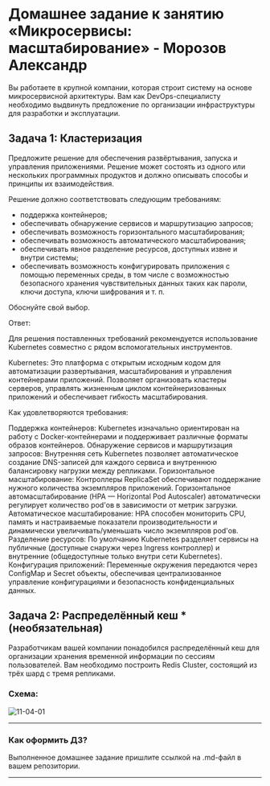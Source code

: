 
# Домашнее задание к занятию «Микросервисы: масштабирование» - Морозов Александр

Вы работаете в крупной компании, которая строит систему на основе микросервисной архитектуры.
Вам как DevOps-специалисту необходимо выдвинуть предложение по организации инфраструктуры для разработки и эксплуатации.

## Задача 1: Кластеризация

Предложите решение для обеспечения развёртывания, запуска и управления приложениями.
Решение может состоять из одного или нескольких программных продуктов и должно описывать способы и принципы их взаимодействия.

Решение должно соответствовать следующим требованиям:
- поддержка контейнеров;
- обеспечивать обнаружение сервисов и маршрутизацию запросов;
- обеспечивать возможность горизонтального масштабирования;
- обеспечивать возможность автоматического масштабирования;
- обеспечивать явное разделение ресурсов, доступных извне и внутри системы;
- обеспечивать возможность конфигурировать приложения с помощью переменных среды, в том числе с возможностью безопасного хранения чувствительных данных таких как пароли, ключи доступа, ключи шифрования и т. п.

Обоснуйте свой выбор.

Ответ:

Для решения поставленных требований рекомендуется использование Kubernetes совместно с рядом вспомогательных инструментов. 

Kubernetes: Это платформа с открытым исходным кодом для автоматизации развертывания, масштабирования и управления контейнерами приложений. Позволяет организовать кластеры серверов, управлять жизненным циклом контейнеризованных приложений и обеспечивает гибкость масштабирования.

Как удовлетворяются требования:

Поддержка контейнеров: Kubernetes изначально ориентирован на работу с Docker-контейнерами и поддерживает различные форматы образов контейнеров.
Обнаружение сервисов и маршрутизация запросов: Внутренняя сеть Kubernetes позволяет автоматическое создание DNS-записей для каждого сервиса и внутреннюю балансировку нагрузки между репликами.
Горизонтальное масштабирование: Контроллеры ReplicaSet обеспечивают поддержание нужного количества экземпляров приложений. Горизонтальное автомасштабирование (HPA — Horizontal Pod Autoscaler) автоматически регулирует количество pod'ов в зависимости от метрик загрузки.
Автоматическое масштабирование: HPA способен мониторить CPU, память и настраиваемые показатели производительности и динамически увеличивать/уменьшать число экземпляров pod'ов.
Разделение ресурсов: По умолчанию Kubernetes разделяет сервисы на публичные (доступные снаружи через Ingress контроллер) и внутренние (общедоступные только внутри сети Kubernetes).
Конфигурация приложений: Переменные окружения передаются через ConfigMap и Secret объекты, обеспечивая централизованное управление конфигурациями и безопасность конфиденциальных данных.

## Задача 2: Распределённый кеш * (необязательная)

Разработчикам вашей компании понадобился распределённый кеш для организации хранения временной информации по сессиям пользователей.
Вам необходимо построить Redis Cluster, состоящий из трёх шард с тремя репликами.

### Схема:

![11-04-01](https://user-images.githubusercontent.com/1122523/114282923-9b16f900-9a4f-11eb-80aa-61ed09725760.png)

---

### Как оформить ДЗ?

Выполненное домашнее задание пришлите ссылкой на .md-файл в вашем репозитории.

---